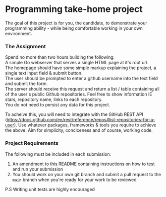 # Programming take-home project
The goal of this project is for you, the candidate, to demonstrate your programming ability - while being comfortable working in your own environment.

### The Assignment
Spend no more than two hours building the following:  
A simple Go webserver that serves a single HTML page at it's root url.  
The homepage should have some simple markup explaining the project, a single text input field & submit button.  
The user should be prompted to enter a github username into the text field and submit the form.  
The server should receive this request and return a list / table containing all of the user's public Github repositories. Feel free to show information IE stars, repository name, links to each repository.  
You do not need to persist any data for this project.

To acheive this, you will need to integrate with the GitHub REST API (https://docs.github.com/en/rest/reference/repos#list-repositories-for-a-user).
Use whatever packages, frameworks & tools you require to achieve the above. Aim for simplicity, conciceness and of course, working code.

### Project Requirements
The following must be included in each submission:

1. An amendment to this README containing instructions on how to test and run your submission
2. You should work on your own git branch and submit a pull request to the `main` branch when you're ready for your work to be reviewed

P.S Writing unit tests are highly encouraged
